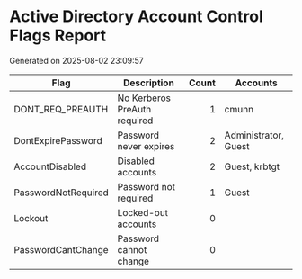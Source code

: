 ﻿# Active Directory Account Control Flags Report

Generated on 2025-08-02 23:09:57

| Flag | Description | Count | Accounts |
| --- | --- | ---:| --- |
| DONT_REQ_PREAUTH | No Kerberos PreAuth required | 1 | cmunn |
| DontExpirePassword | Password never expires | 2 | Administrator, Guest |
| AccountDisabled | Disabled accounts | 2 | Guest, krbtgt |
| PasswordNotRequired | Password not required | 1 | Guest |
| Lockout | Locked-out accounts | 0 |  |
| PasswordCantChange | Password cannot change | 0 |  |


